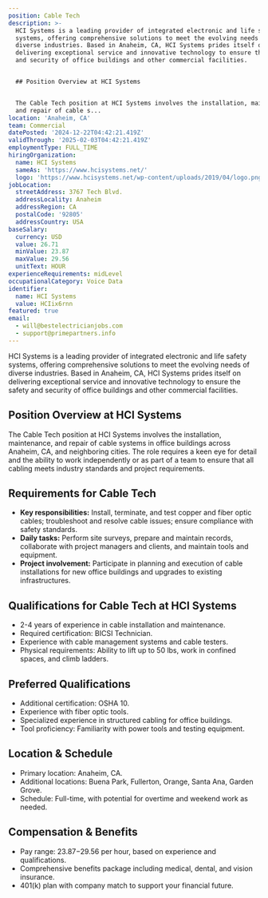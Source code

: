```yaml
---
position: Cable Tech
description: >-
  HCI Systems is a leading provider of integrated electronic and life safety
  systems, offering comprehensive solutions to meet the evolving needs of
  diverse industries. Based in Anaheim, CA, HCI Systems prides itself on
  delivering exceptional service and innovative technology to ensure the safety
  and security of office buildings and other commercial facilities.


  ## Position Overview at HCI Systems


  The Cable Tech position at HCI Systems involves the installation, maintenance,
  and repair of cable s...
location: 'Anaheim, CA'
team: Commercial
datePosted: '2024-12-22T04:42:21.419Z'
validThrough: '2025-02-03T04:42:21.419Z'
employmentType: FULL_TIME
hiringOrganization:
  name: HCI Systems
  sameAs: 'https://www.hcisystems.net/'
  logo: 'https://www.hcisystems.net/wp-content/uploads/2019/04/logo.png'
jobLocation:
  streetAddress: 3767 Tech Blvd.
  addressLocality: Anaheim
  addressRegion: CA
  postalCode: '92805'
  addressCountry: USA
baseSalary:
  currency: USD
  value: 26.71
  minValue: 23.87
  maxValue: 29.56
  unitText: HOUR
experienceRequirements: midLevel
occupationalCategory: Voice Data
identifier:
  name: HCI Systems
  value: HCIix6rnn
featured: true
email:
  - will@bestelectricianjobs.com
  - support@primepartners.info
---
```




HCI Systems is a leading provider of integrated electronic and life safety systems, offering comprehensive solutions to meet the evolving needs of diverse industries. Based in Anaheim, CA, HCI Systems prides itself on delivering exceptional service and innovative technology to ensure the safety and security of office buildings and other commercial facilities.

## Position Overview at HCI Systems

The Cable Tech position at HCI Systems involves the installation, maintenance, and repair of cable systems in office buildings across Anaheim, CA, and neighboring cities. The role requires a keen eye for detail and the ability to work independently or as part of a team to ensure that all cabling meets industry standards and project requirements.

## Requirements for Cable Tech

- **Key responsibilities:** Install, terminate, and test copper and fiber optic cables; troubleshoot and resolve cable issues; ensure compliance with safety standards.
- **Daily tasks:** Perform site surveys, prepare and maintain records, collaborate with project managers and clients, and maintain tools and equipment.
- **Project involvement:** Participate in planning and execution of cable installations for new office buildings and upgrades to existing infrastructures.

## Qualifications for Cable Tech at HCI Systems

- 2-4 years of experience in cable installation and maintenance.
- Required certification: BICSI Technician.
- Experience with cable management systems and cable testers.
- Physical requirements: Ability to lift up to 50 lbs, work in confined spaces, and climb ladders.

## Preferred Qualifications

- Additional certification: OSHA 10.
- Experience with fiber optic tools.
- Specialized experience in structured cabling for office buildings.
- Tool proficiency: Familiarity with power tools and testing equipment.

## Location & Schedule

- Primary location: Anaheim, CA.
- Additional locations: Buena Park, Fullerton, Orange, Santa Ana, Garden Grove.
- Schedule: Full-time, with potential for overtime and weekend work as needed.

## Compensation & Benefits

- Pay range: $23.87-$29.56 per hour, based on experience and qualifications.
- Comprehensive benefits package including medical, dental, and vision insurance.
- 401(k) plan with company match to support your financial future.
